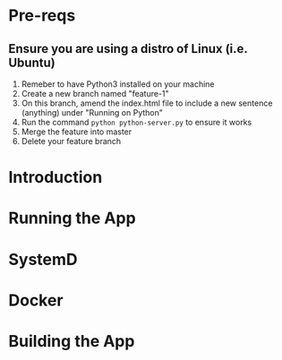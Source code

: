 # Pre-reqs

## Ensure you are using a distro of Linux (i.e. Ubuntu)

1. Remeber to have Python3 installed on your machine
2. Create a new branch named "feature-1"
3. On this branch, amend the index.html file to include a new sentence (anything) under "Running on Python"
4. Run the command `python python-server.py` to ensure it works
5. Merge the feature into master
6. Delete your feature branch
# Introduction
 
# Running the App

# SystemD

# Docker

# Building the App
